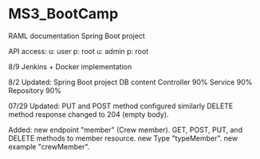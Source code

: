 # MS3_BootCamp
RAML documentation
Spring Boot project

API access:
u: user p: root
u: admin p: root

8/9
Jenkins + Docker implementation

8/2
Updated:
Spring Boot project
DB content
Controller 90%
Service 90%
Repository 90%

07/29
Updated:
PUT and POST method configured similarly
DELETE method response changed to 204 (empty body).

Added:
new endpoint "member" (Crew member).
GET, POST, PUT, and DELETE methods to member resource.
new Type "typeMember".
new example "crewMember".

